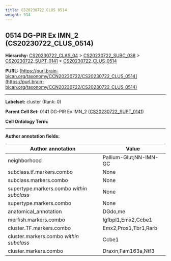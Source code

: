 ```yaml
---
title: CS20230722_CLUS_0514
weight: 514
---
```

## 0514 DG-PIR Ex IMN_2 (CS20230722_CLUS_0514)
<b>Hierarchy: </b>
[CS20230722_CLAS_04](../CS20230722_CLAS_04) >
[CS20230722_SUBC_038](../CS20230722_SUBC_038) >
[CS20230722_SUPT_0141](../CS20230722_SUPT_0141) >
[CS20230722_CLUS_0514](../CS20230722_CLUS_0514)

**PURL:** [https://purl.brain-bican.org/taxonomy/CCN20230722/CS20230722_CLUS_0514](https://purl.brain-bican.org/taxonomy/CCN20230722/CS20230722_CLUS_0514)

---


**Labelset:** cluster (Rank: 0)

**Parent Cell Set:** 0141 DG-PIR Ex IMN_2 ([CS20230722_SUPT_0141](../CS20230722_SUPT_0141))



**Cell Ontology Term:** 

[MARKER GENES.]: #


---

[TRANSFERRED ANNOTATIONS.]: #


[AUTHOR ANNOTATION FIELDS.]: #


**Author annotation fields:**

| Author annotation | Value |
|-------------------|-------|
|neighborhood|Pallium-Glut;NN-IMN-GC|
|subclass.tf.markers.combo|None|
|subclass.markers.combo|None|
|supertype.markers.combo _within subclass_|None|
|supertype.markers.combo|None|
|anatomical_annotation|DGdo,me|
|merfish.markers.combo|Igfbpl1,Emx2,Ccbe1|
|cluster.TF.markers.combo|Emx2,Prox1,Tbr1,Rarb|
|cluster.markers.combo _within subclass_|Ccbe1|
|cluster.markers.combo|Draxin,Fam163a,Ntf3|
